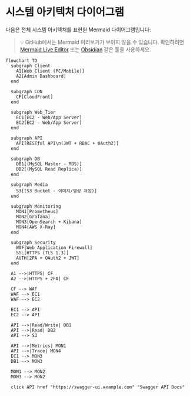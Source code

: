 # 시스템 아키텍처 다이어그램

다음은 전체 시스템 아키텍처를 표현한 Mermaid 다이어그램입니다:

> 💡 GitHub에서는 Mermaid 미리보기가 보이지 않을 수 있습니다. 확인하려면 [Mermaid Live Editor](https://mermaid.live) 또는 [Obsidian](https://obsidian.md) 같은 툴을 사용하세요.

```mermaid
flowchart TD
  subgraph Client
    A1[Web Client (PC/Mobile)]
    A2[Admin Dashboard]
  end

  subgraph CDN
    CF[CloudFront]
  end

  subgraph Web_Tier
    EC1[EC2 - Web/App Server]
    EC2[EC2 - Web/App Server]
  end

  subgraph API
    API[RESTful API\n(JWT + RBAC + OAuth2)]
  end

  subgraph DB
    DB1[(MySQL Master - RDS)]
    DB2[(MySQL Read Replica)]
  end

  subgraph Media
    S3[(S3 Bucket - 이미지/영상 저장)]
  end

  subgraph Monitoring
    MON1[Prometheus]
    MON2[Grafana]
    MON3[OpenSearch + Kibana]
    MON4[AWS X-Ray]
  end

  subgraph Security
    WAF[Web Application Firewall]
    SSL[HTTPS (TLS 1.3)]
    AUTH[2FA + OAuth2 + JWT]
  end

  A1 -->|HTTPS| CF
  A2 -->|HTTPS + 2FA| CF

  CF --> WAF
  WAF --> EC1
  WAF --> EC2

  EC1 --> API
  EC2 --> API

  API -->|Read/Write| DB1
  API -->|Read| DB2
  API --> S3

  API -->|Metrics| MON1
  API -->|Trace| MON4
  EC1 --> MON3
  DB1 --> MON3

  MON1 --> MON2
  MON3 --> MON2

  click API href "https://swagger-ui.example.com" "Swagger API Docs"
```

